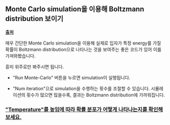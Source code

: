 ## Monte Carlo simulation을 이용해 Boltzmann distribution 보이기

[**출처**](https://github.com/osscar-org/quantum-mechanics)

매우 간단한 Monte Carlo simulation을 이용해 실제로 입자가 특정 energy를 가질 확률이 Boltzmann distribution으로 나타나는 것을 보여주는 좋은 코드가 있어 이를 가져와봤습니다.

흥미 위주로만 봐주시면 됩니다.

- "Run Monte-Carlo" 버튼을 누르면 simulation이 실행됩니다.

- "Num iteration"으로 simulation을 수행하는 횟수를 조절할 수 있습니다. 시뮬레이션의 횟수가 많으면 많을수록, 결과는 Boltzmann distribution에 가까워집니다.



### <U> "Temperature"를 높임에 따라 확률 분포가 어떻게 나타나는지를 확인해보세요. </U>